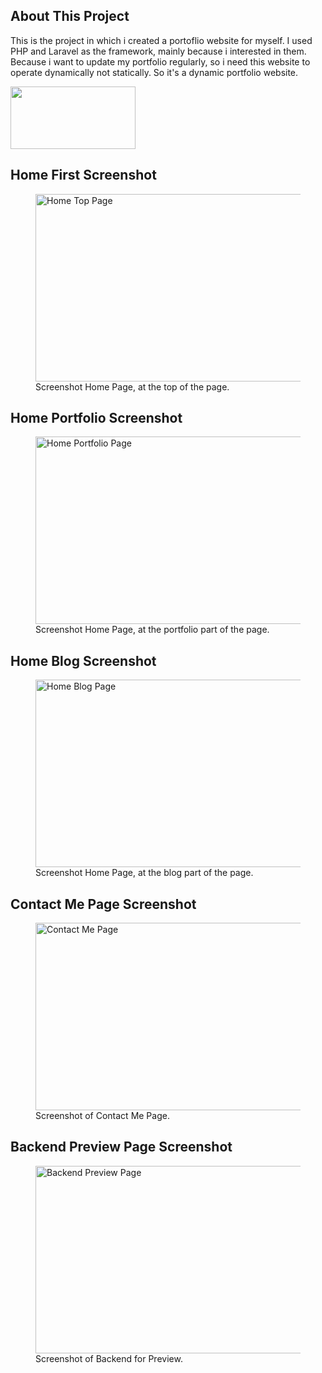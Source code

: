 ## About This Project

This is the project in which i created a portoflio website for myself. I used PHP and Laravel as the framework, mainly because i interested in them. Because i want to update my portfolio regularly, so i need this website to operate dynamically not statically. So it's a dynamic portfolio website.

<img src="https://github.com/ZulfanAhmadi12/MyPortfolio/blob/main/public/backend/assets/images/logoportofolio.png" width="200" height="100">

## Home First Screenshot

<figure>
    <img src="https://github.com/ZulfanAhmadi12/MyPortfolio/blob/main/homefirst.png"
         alt="Home Top Page" width="600" height="300">
    <figcaption>Screenshot Home Page, at the top of the page.</figcaption>
</figure>

## Home Portfolio Screenshot

<figure>
    <img src="https://github.com/ZulfanAhmadi12/MyPortfolio/blob/main/homeportfolio.png"
         alt="Home Portfolio Page" width="600" height="300">
    <figcaption>Screenshot Home Page, at the portfolio part of the page.</figcaption>
</figure>

## Home Blog Screenshot

<figure>
    <img src="https://github.com/ZulfanAhmadi12/MyPortfolio/blob/main/homeblog.png"
         alt="Home Blog Page" width="600" height="300">
    <figcaption>Screenshot Home Page, at the blog part of the page.</figcaption>
</figure>

## Contact Me Page Screenshot

<figure>
    <img src="https://github.com/ZulfanAhmadi12/MyPortfolio/blob/main/contactme.png"
         alt="Contact Me Page" width="600" height="300">
    <figcaption>Screenshot of Contact Me Page.</figcaption>
</figure>

## Backend Preview Page Screenshot

<figure>
    <img src="https://github.com/ZulfanAhmadi12/MyPortfolio/blob/main/backendpreview.png"
         alt="Backend Preview Page" width="600" height="300">
    <figcaption>Screenshot of Backend for Preview.</figcaption>
</figure>

